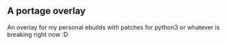 ## A portage overlay ##

An overlay for my personal ebuilds with patches for python3 or whatever is breaking right now :D
